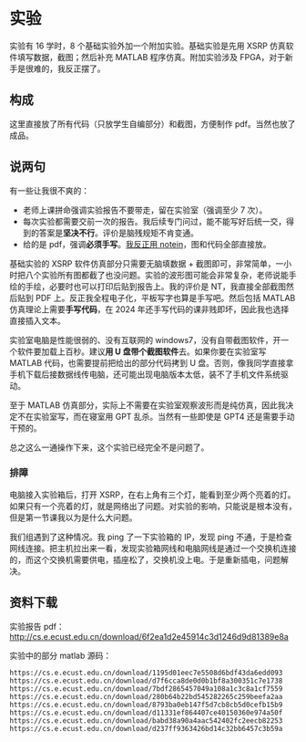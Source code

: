 # 实验

实验有 16 学时，8 个基础实验外加一个附加实验。基础实验是先用 XSRP 仿真软件填写数据，截图；然后补充 MATLAB 程序仿真。附加实验涉及 FPGA，对于新手是很难的，我反正摆了。

## 构成

这里直接放了所有代码（只放学生自编部分）和截图，方便制作 pdf。当然也放了成品。

## 说两句

有一些让我很不爽的：

- 老师上课拼命强调实验报告不要带走，留在实验室（强调至少 7 次）。
- 每次实验都需要交前一次的报告。我后续专门问过，能不能写好后统一交，得到的答案是**坚决不行**。评价是脑残规矩不肯变通。
- 给的是 pdf，强调**必须手写**。[我反正用 notein](https://absx.pages.dev/articles/note.html)，图和代码全部直接放。

基础实验的 XSRP 软件仿真部分只需要无脑填数据 + 截图即可，非常简单，一小时把八个实验所有图都截了也没问题。实验的波形图可能会非常复杂，老师说能手绘的手绘，必要时也可以打印后贴到报告上。我的评价是 NT，我直接全部截图然后贴到 PDF 上。反正我全程电子化，平板写字也算是手写吧。然后包括 MATLAB 仿真理论上需要**手写代码**，在 2024 年还手写代码的课非贱即坏，因此我也选择直接插入文本。

实验室电脑是性能很弱的、没有互联网的 windows7，没有自带截图软件，开一个软件要加载上百秒。建议**用 U 盘带个截图软件**去。如果你要在实验室写 MATLAB 代码，也需要提前把给出的部分代码拷到 U 盘。否则，像我同学直接拿手机下载后接数据线传电脑，还可能出现电脑版本太低，装不了手机文件系统驱动。

至于 MATLAB 仿真部分，实际上不需要在实验室观察波形而是纯仿真，因此我决定不在实验室写，而在寝室用 GPT 乱杀。当然有一些即使是 GPT4 还是需要手动干预的。

总之这么一通操作下来，这个实验已经完全不是问题了。

### 排障

电脑接入实验箱后，打开 XSRP，在右上角有三个灯，能看到至少两个亮着的灯。如果只有一个亮着的灯，就是网络出了问题。对实验的影响，只能说是根本没有，但是第一节课我以为是什么大问题。

我们组遇到了这种情况。我 ping 了一下实验箱的 IP，发现 ping 不通，于是检查网线连接。把主机拉出来一看，发现实验箱网线和电脑网线是通过一个交换机连接的，而这个交换机需要供电，插座松了，交换机没上电。于是重新插电，问题解决。

## 资料下载

实验报告 pdf：<http://cs.e.ecust.edu.cn/download/6f2ea1d2e45914c3d1246d9d81389e8a>

实验中的部分 matlab 源码：

```
https://cs.e.ecust.edu.cn/download/1195d01eec7e5508d6bdf43da6edd093
https://cs.e.ecust.edu.cn/download/d7f6cca8de0d0b1bf8a300351c7e1738
https://cs.e.ecust.edu.cn/download/7bdf2865457049a108a1c3c8a1cf7559
https://cs.e.ecust.edu.cn/download/280b64b22bd545282265c259beefa2aa
https://cs.e.ecust.edu.cn/download/8793ba0eb147f5d7cb8cb5d0cefb15b9
https://cs.e.ecust.edu.cn/download/d11331ef864407ce40150360e974a50f
https://cs.e.ecust.edu.cn/download/babd38a90a4aac542402fc2eecb82253
https://cs.e.ecust.edu.cn/download/d237ff9363426bd14c32bb6457c3b59a
```
